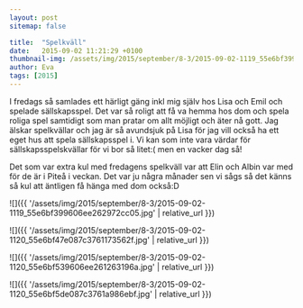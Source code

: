 ```yaml
---
layout: post
sitemap: false

title:  "Spelkväll"
date:   2015-09-02 11:21:29 +0100
thumbnail-img: /assets/img/2015/september/8-3/2015-09-02-1119_55e6bf399606ee262972cc05.jpg
author: Eva
tags: [2015]
---
```


I fredags så samlades ett härligt gäng inkl mig själv hos Lisa och Emil och spelade sällskapsspel. Det var så roligt att få va hemma hos dom och spela roliga spel samtidigt som man pratar om allt möjligt och äter nå gott. Jag älskar spelkvällar och jag är så avundsjuk på Lisa för jag vill också ha ett eget hus att spela sällskapsspel i. Vi kan som inte vara värdar för sällskapsspelskvällar för vi bor så litet:( men en vacker dag så! 

Det som var extra kul med fredagens spelkväll var att Elin och Albin var med för de är i Piteå i veckan. Det var ju några månader sen vi sågs så det känns så kul att äntligen få hänga med dom också:D

![]({{ '/assets/img/2015/september/8-3/2015-09-02-1119_55e6bf399606ee262972cc05.jpg'  | relative_url }})

![]({{ '/assets/img/2015/september/8-3/2015-09-02-1120_55e6bf47e087c3761173562f.jpg'  | relative_url }})

![]({{ '/assets/img/2015/september/8-3/2015-09-02-1120_55e6bf539606ee261263196a.jpg'  | relative_url }})

![]({{ '/assets/img/2015/september/8-3/2015-09-02-1120_55e6bf5de087c3761a986ebf.jpg'  | relative_url }})

